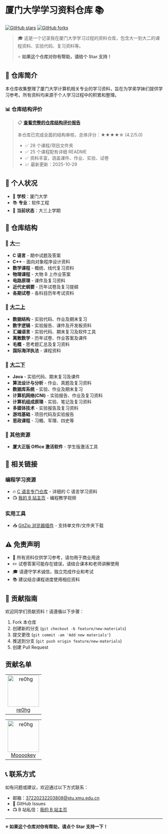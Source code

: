 # 厦门大学学习资料仓库 📚

[![GitHub stars](https://img.shields.io/github/stars/hgcode1130/XMU_C_language_PeerTeacher?style=social)](https://github.com/hgcode1130/XMU_C_language_PeerTeacher)
[![GitHub forks](https://img.shields.io/github/forks/hgcode1130/XMU_C_language_PeerTeacher?style=social)](https://github.com/hgcode1130/XMU_C_language_PeerTeacher)

> 🎓 这是一个记录我在厦门大学学习过程的资料仓库，包含大一到大二的课程资料、实验代码、复习资料等。
>
> ⭐ **如果这个仓库对你有帮助，请给个 Star 支持！**

## 📖 仓库简介

本仓库收集整理了厦门大学计算机相关专业的学习资料，旨在为学弟学妹们提供学习参考。所有资料均来源于个人学习过程中的积累和整理。

### 📊 仓库结构评价

> 📋 **[查看完整的仓库结构评价报告](./REPOSITORY_STRUCTURE_REVIEW.md)**
>
> 本仓库已完成全面的结构审核，总体评分：★★★★☆ (4.2/5.0)
> - ✅ 28 个课程/项目文件夹
> - ✅ 25 个课程配有详细 README
> - ✅ 资料丰富，涵盖课件、作业、实验、试卷
> - 📈 最新更新：2025-10-29

## 🎯 个人状况

- 🏫 **学校**：厦门大学
- 📚 **专业**：软件工程
- 📅 **当前状态**：大三上学期

## 📁 仓库结构

### 📂 [大一](./大一)

- **C 语言** - 期中试题及答案
- **C++** - 面向对象程序设计资料
- **数学课程** - 概统、线代复习资料
- **物理课程** - 大物 B 上作业答案
- **电路原理** - 课件及复习资料
- **近代史纲要** - 历年试卷及复习提纲
- **各期试卷** - 各科目历年考试资料

### 📂 [大二上](./大二上)

- **数据结构** - 实验代码、作业及期末复习
- **数字逻辑** - 实验报告、课件及开发板资料
- **汇编语言** - 实验代码、期末复习及软件工具
- **离散数学** - 历年试卷、作业答案及课件
- **毛概** - 思考题汇总及复习资料
- **国际海洋执法** - 课程资料

### 📂 [大二下](./大二下)

- **Java** - 实验代码、期末复习及课件
- **算法设计与分析** - 作业、真题及复习资料
- **数据库系统** - 实验、作业及期末复习
- **计算机网络(CNI)** - 实验报告、作业及复习资料
- **计算机组成原理** - 实验、笔记及复习资料
- **多媒体技术** - 实验报告及复习资料
- **游戏基础** - 项目代码及实验报告
- **思政课程** - 习概、军理、四史等

### 📂 其他资源
- **厦大正版 Office 激活软件** - 学生版激活工具

## 🔗 相关链接

### 编程学习资源

- 🔥 [C 语言专门仓库](https://github.com/hgcode1130/XMU_C_language_PeerTeacher) - 详细的 C 语言学习资料
- 📺 [我的 B 站主页](https://space.bilibili.com/361358232?spm_id_from=333.1007.0.0) - 编程教学视频

### 实用工具

- 📥 [GitZip 浏览器插件](https://microsoftedge.microsoft.com/addons/detail/gitzip-for-github/nlgkiabjnbdndgblhcaobimbpifcdkjj) - 支持单文件/文件夹下载

## ⚠️ 免责声明

- 📖 所有资料仅供学习参考，请勿用于商业用途
- ✏️ 试卷答案可能存在错误，请结合课本和老师讲解使用
- 🎓 请遵守学术诚信，独立完成作业和考试
- 📚 建议结合课程进度使用相应资料

## 🤝 贡献指南

欢迎同学们贡献资料！请遵循以下步骤：

1. Fork 本仓库
2. 创建新的分支 (`git checkout -b feature/new-materials`)
3. 提交更改 (`git commit -am 'Add new materials'`)
4. 推送到分支 (`git push origin feature/new-materials`)
5. 创建 Pull Request

## 贡献名单

<table>
  <tr>
    <td align="center">
      <a href="https://github.com/hgcode1130">
        <img src="https://github.com/hgcode1130.png" width="100px;" alt="re0hg"/>
        <br />
        re0hg
      </a>
    </td>
  </tr>
</table>

<table>
  <tr>
    <td align="center">
      <a href="https://github.com/Mooookey">
        <img src="https://github.com/Mooookey.png" width="100px;" alt="re0hg"/>
        <br />
        Mooookey
      </a>
    </td>
  </tr>
</table>

## 📞 联系方式

如有问题或建议，欢迎通过以下方式联系：

- 邮箱：37220232203808@stu.xmu.edu.cn
- 📧 GitHub Issues
- 📺 B 站私信：[我的 B 站主页](https://space.bilibili.com/361358232)

---

**⭐ 如果这个仓库对你有帮助，请点个 Star 支持一下！**
